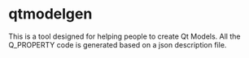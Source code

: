 qtmodelgen
==========

This is a tool designed for helping people to create Qt Models. All the Q_PROPERTY code is generated based on a json description file.
